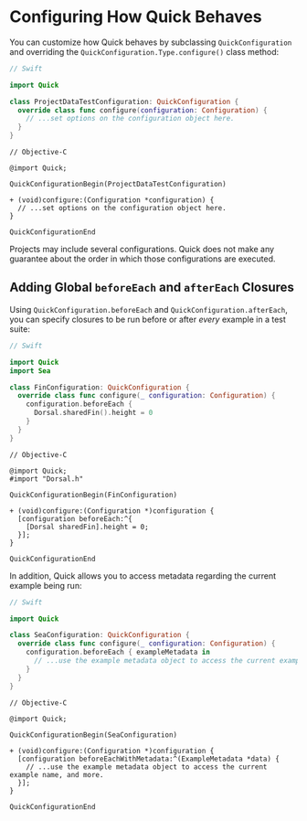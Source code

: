 # Configuring How Quick Behaves

You can customize how Quick behaves by subclassing `QuickConfiguration` and
overriding the `QuickConfiguration.Type.configure()` class method:

```swift
// Swift

import Quick

class ProjectDataTestConfiguration: QuickConfiguration {
  override class func configure(configuration: Configuration) {
    // ...set options on the configuration object here.
  }
}
```

```objc
// Objective-C

@import Quick;

QuickConfigurationBegin(ProjectDataTestConfiguration)

+ (void)configure:(Configuration *configuration) {
  // ...set options on the configuration object here.
}

QuickConfigurationEnd
```

Projects may include several configurations. Quick does not make any
guarantee about the order in which those configurations are executed.

## Adding Global `beforeEach` and `afterEach` Closures

Using `QuickConfiguration.beforeEach` and `QuickConfiguration.afterEach`, you
can specify closures to be run before or after *every* example in a test suite:

```swift
// Swift

import Quick
import Sea

class FinConfiguration: QuickConfiguration {
  override class func configure(_ configuration: Configuration) {
    configuration.beforeEach {
      Dorsal.sharedFin().height = 0
    }
  }
}
```

```objc
// Objective-C

@import Quick;
#import "Dorsal.h"

QuickConfigurationBegin(FinConfiguration)

+ (void)configure:(Configuration *)configuration {
  [configuration beforeEach:^{
    [Dorsal sharedFin].height = 0;
  }];
}

QuickConfigurationEnd
```

In addition, Quick allows you to access metadata regarding the current
example being run:

```swift
// Swift

import Quick

class SeaConfiguration: QuickConfiguration {
  override class func configure(_ configuration: Configuration) {
    configuration.beforeEach { exampleMetadata in
      // ...use the example metadata object to access the current example name, and more.
    }
  }
}
```

```objc
// Objective-C

@import Quick;

QuickConfigurationBegin(SeaConfiguration)

+ (void)configure:(Configuration *)configuration {
  [configuration beforeEachWithMetadata:^(ExampleMetadata *data) {
    // ...use the example metadata object to access the current example name, and more.
  }];
}

QuickConfigurationEnd
```
